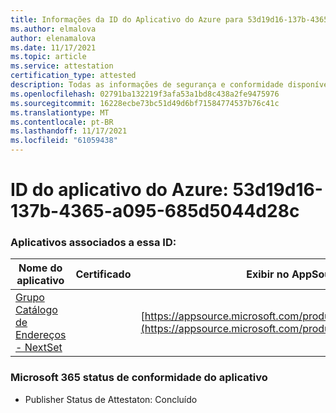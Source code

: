 ```yaml
---
title: Informações da ID do Aplicativo do Azure para 53d19d16-137b-4365-a095-685d5044d28c
ms.author: elmalova
author: elenamalova
ms.date: 11/17/2021
ms.topic: article
ms.service: attestation
certification_type: attested
description: Todas as informações de segurança e conformidade disponíveis para o 53d19d16-137b-4365-a095-685d5044d28c.
ms.openlocfilehash: 02791ba132219f3afa53a1bd8c438a2fe9475976
ms.sourcegitcommit: 16228ecbe73bc51d49d6bf71584774537b76c41c
ms.translationtype: MT
ms.contentlocale: pt-BR
ms.lasthandoff: 11/17/2021
ms.locfileid: "61059438"
---
```

# <a name="azure-app-id-53d19d16-137b-4365-a095-685d5044d28c"></a>ID do aplicativo do Azure: 53d19d16-137b-4365-a095-685d5044d28c


### <a name="apps-associated-with-this-id"></a>Aplicativos associados a essa ID:
| **Nome do aplicativo** | **Certificado** | **Exibir no AppSource** |
|--------------|---------------|-----------------------|
| [Grupo Catálogo de Endereços - NextSet](https://docs.microsoft.com/microsoft-365-app-certification/forward/WA200001863) |  | [https://appsource.microsoft.com/product/office/WA200001863](https://appsource.microsoft.com/product/office/WA200001863) |

### <a name="microsoft-365-app-compliance-status"></a>Microsoft 365 status de conformidade do aplicativo
- Publisher Status de Attestaton: Concluído
